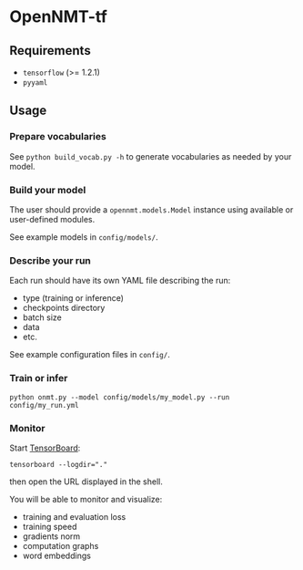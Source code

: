 # OpenNMT-tf

## Requirements

* `tensorflow` (>= 1.2.1)
* `pyyaml`

## Usage

### Prepare vocabularies

See `python build_vocab.py -h` to generate vocabularies as needed by your model.

### Build your model

The user should provide a `opennmt.models.Model` instance using available or user-defined modules.

See example models in `config/models/`.

### Describe your run

Each run should have its own YAML file describing the run:

* type (training or inference)
* checkpoints directory
* batch size
* data
* etc.

See example configuration files in `config/`.

### Train or infer

```
python onmt.py --model config/models/my_model.py --run config/my_run.yml
```

### Monitor

Start [TensorBoard](https://github.com/tensorflow/tensorboard):

```
tensorboard --logdir="."
```

then open the URL displayed in the shell.

You will be able to monitor and visualize:

* training and evaluation loss
* training speed
* gradients norm
* computation graphs
* word embeddings
